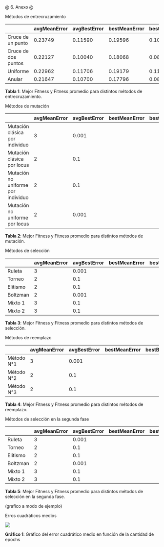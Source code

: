 @ 6. Anexo @

Métodos de entrecruzamiento

|| avgMeanError | avgBestError | bestMeanError | bestBestError |
|------|-----|----|-------|-------|
| Cruce de un punto | 0.23749 | 0.11590 | 0.19596 | 0.1091 |
| Cruce de dos puntos | 0.22127 | 0.10040 | 0.18068 | 0.0837 |
| Uniforme | 0.22962 | 0.11706 | 0.19179 | 0.1134 |
| Anular | 0.21647 | 0.10700 | 0.17796 | 0.0831 |

**Tabla 1**: Mejor Fitness y Fitness promedio para distintos métodos de entrecruzamiento.

Métodos de mutación

|| avgMeanError | avgBestError | bestMeanError | bestBestError |
|------|-----|----|-------|-------|
| Mutación clásica por individuo | 3 | 0.001 | | |
| Mutación clásica por locus | 2 | 0.1 | | |
| Mutación no uniforme por individuo | 2 | 0.1 | | |
| Mutación no uniforme por locus | 2 | 0.001 | | |

**Tabla 2**: Mejor Fitness y Fitness promedio para distintos métodos de mutación.

Métodos de selección

|| avgMeanError | avgBestError | bestMeanError | bestBestError |
|------|-----|----|-------|-------|
| Ruleta | 3 | 0.001 | | |
| Torneo | 2 | 0.1 | | |
| Elitismo | 2 | 0.1 | | |
| Boltzman | 2 | 0.001 | | |
| Mixto 1 | 3 | 0.1 | | |
| Mixto 2 | 3 | 0.1 | | |

**Tabla 3**: Mejor Fitness y Fitness promedio para distintos métodos de selección.

Métodos de reemplazo

|| avgMeanError | avgBestError | bestMeanError | bestBestError |
|------|-----|----|-------|-------|
| Método N°1 | 3 | 0.001 | | | 
| Método N°2 | 2 | 0.1 | | |
| Método N°3 | 2 | 0.1 | | |

**Tabla 4**: Mejor Fitness y Fitness promedio para distintos métodos de reemplazo.

Métodos de selección en la segunda fase

|| avgMeanError | avgBestError | bestMeanError | bestBestError |
|------|-----|----|-------|-------|
| Ruleta | 3 | 0.001 | | |
| Torneo | 2 | 0.1 | | |
| Elitismo | 2 | 0.1 | | |
| Boltzman | 2 | 0.001 | | |
| Mixto 1 | 3 | 0.1 | | |
| Mixto 2 | 3 | 0.1 | | |

**Tabla 5**: Mejor Fitness y Fitness promedio para distintos métodos de selección en la segunda fase.

(grafico a modo de ejemplo)

Erros cuadráticos medios

![](img/grafico_1.png)

**Gráfico 1**: Gráfico del error cuadrático medio en función de la cantidad de epochs

